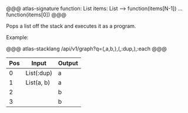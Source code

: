 @@@ atlas-signature
function: List
items: List
-->
function(items[N-1])
...
function(items[0])
@@@

Pops a list off the stack and executes it as a program. 

Example:

@@@ atlas-stacklang
/api/v1/graph?q=(,a,b,),(,:dup,),:each
@@@

<table><thead><th>Pos</th><th>Input</th><th>Output</th></thead><tbody><tr>
<td>0</td>
<td>List(:dup)</td>
<td>a</td>
</tr><tr>
<td>1</td>
<td>List(a, b)</td>
<td>a</td>
</tr><tr>
<td>2</td>
<td></td>
<td>b</td>
</tr><tr>
<td>3</td>
<td></td>
<td>b</td>
</tr></tbody></table>